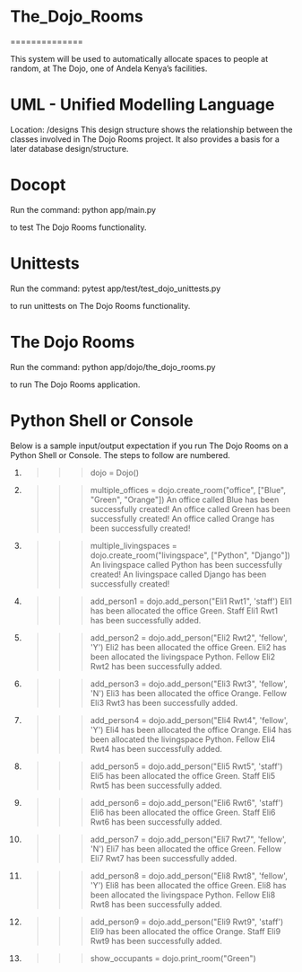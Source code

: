 # The_Dojo_Rooms
==============

This system will be used to automatically allocate spaces to people at random, at The Dojo, one of Andela Kenya’s facilities.

UML - Unified Modelling Language
================================
Location: /designs
This design structure shows the relationship between the classes involved in The Dojo Rooms project.
It also provides a basis for a later database design/structure.

Docopt
======
Run the command:
python app/main.py

to test The Dojo Rooms functionality.

Unittests
=========
Run the command:
pytest app/test/test_dojo_unittests.py

to run unittests on The Dojo Rooms functionality.

The Dojo Rooms
==============
Run the command:
python app/dojo/the_dojo_rooms.py

to run The Dojo Rooms application.

Python Shell or Console
=======================
Below is a sample input/output expectation if you run The Dojo Rooms
on a Python Shell or Console.
The steps to follow are numbered.

1. >>> dojo = Dojo()
2. >>> multiple_offices = dojo.create_room("office", ["Blue", "Green", "Orange"])
An office called Blue has been successfully created!
An office called Green has been successfully created!
An office called Orange has been successfully created!
3. >>> multiple_livingspaces = dojo.create_room("livingspace", ["Python", "Django"])
An livingspace called Python has been successfully created!
An livingspace called Django has been successfully created!
4. >>> add_person1 = dojo.add_person("Eli1 Rwt1", 'staff')
Eli1 has been allocated the office Green.
Staff Eli1 Rwt1 has been successfully added.
5. >>> add_person2 = dojo.add_person("Eli2 Rwt2", 'fellow', 'Y')
Eli2 has been allocated the office Green.
Eli2 has been allocated the livingspace Python.
Fellow Eli2 Rwt2 has been successfully added.
6. >>> add_person3 = dojo.add_person("Eli3 Rwt3", 'fellow', 'N')
Eli3 has been allocated the office Orange.
Fellow Eli3 Rwt3 has been successfully added.
7. >>> add_person4 = dojo.add_person("Eli4 Rwt4", 'fellow', 'Y')
Eli4 has been allocated the office Orange.
Eli4 has been allocated the livingspace Python.
Fellow Eli4 Rwt4 has been successfully added.
8. >>> add_person5 = dojo.add_person("Eli5 Rwt5", 'staff')
Eli5 has been allocated the office Green.
Staff Eli5 Rwt5 has been successfully added.
9. >>> add_person6 = dojo.add_person("Eli6 Rwt6", 'staff')
Eli6 has been allocated the office Green.
Staff Eli6 Rwt6 has been successfully added.
10. >>> add_person7 = dojo.add_person("Eli7 Rwt7", 'fellow', 'N')
Eli7 has been allocated the office Green.
Fellow Eli7 Rwt7 has been successfully added.
11. >>> add_person8 = dojo.add_person("Eli8 Rwt8", 'fellow', 'Y')
Eli8 has been allocated the office Green.
Eli8 has been allocated the livingspace Python.
Fellow Eli8 Rwt8 has been successfully added.
12. >>> add_person9 = dojo.add_person("Eli9 Rwt9", 'staff')
Eli9 has been allocated the office Orange.
Staff Eli9 Rwt9 has been successfully added.
13. >>> show_occupants = dojo.print_room("Green")

